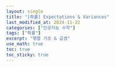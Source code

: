 ```yaml
---
layout: single
title: "[확률] Expectations & Variances"
last_modified_at: 2024-11-22
categories: ["인공지능 수학"]
tags: ["확률"]
excerpt: "행렬 기초 & 곱셈"
use_math: true
toc: true
toc_sticky: true
---
```

